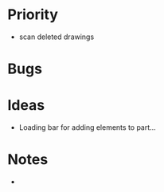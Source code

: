 # Priority
- scan deleted drawings

# Bugs


# Ideas
- Loading bar for adding elements to part...
# Notes
- 